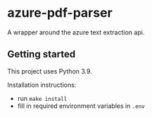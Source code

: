 # azure-pdf-parser

A wrapper around the azure text extraction api. 

## Getting started

This project uses Python 3.9.

Installation instructions:

* run `make install`
* fill in required environment variables in `.env`
